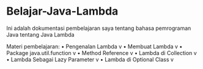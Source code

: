 # Belajar-Java-Lambda
Ini adalah dokumentasi pembelajaran saya tentang bahasa pemrograman Java tentang Java Lambda

Materi pembelajaran:
•	Pengenalan Lambda v
•	Membuat Lambda v
•	Package java.util.function v
•	Method Reference v
•	Lambda di Collection v
•	Lambda Sebagai Lazy Parameter v
•	Lambda di Optional Class v

